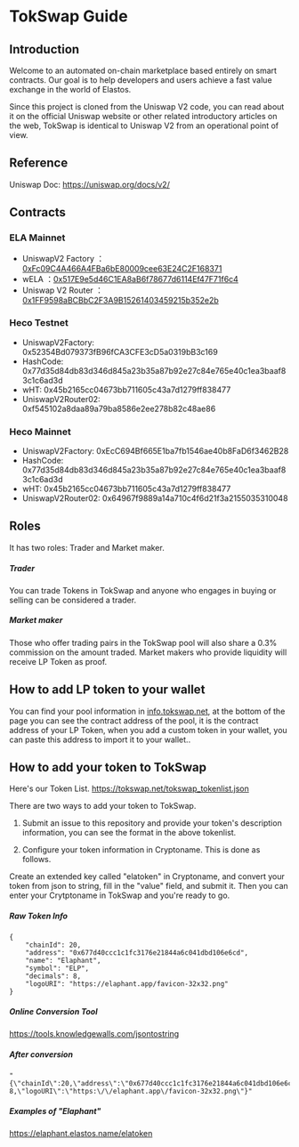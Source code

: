 # TokSwap Guide

## Introduction

Welcome to an automated on-chain marketplace based entirely on smart contracts. Our goal is to help developers and users achieve a fast value exchange in the world of Elastos.

Since this project is cloned from the Uniswap V2 code, you can read about it on the official Uniswap website or other related introductory articles on the web, TokSwap is identical to Uniswap V2 from an operational point of view.

## Reference

Uniswap Doc: https://uniswap.org/docs/v2/

## Contracts

### ELA Mainnet

- UniswapV2 Factory ： [0xFc09C4A466A4FBa6bE80009cee63E24C2F168371](https://escscan.elaphant.app/address/0xfc09c4a466a4fba6be80009cee63e24c2f168371/transactions)
- wELA ：[0x517E9e5d46C1EA8aB6f78677d6114Ef47F71f6c4](https://escscan.elaphant.app/address/0x517E9e5d46C1EA8aB6f78677d6114Ef47F71f6c4/transactions)
- Uniswap V2 Router ：[0x1FF9598aBCBbC2F3A9B15261403459215b352e2b](https://escscan.elaphant.app/address/0x1FF9598aBCBbC2F3A9B15261403459215b352e2b/transactions)

### Heco Testnet

- UniswapV2Factory: 0x52354Bd079373fB96fCA3CFE3cD5a0319bB3c169
- HashCode: 0x77d35d84db83d346d845a23b35a87b92e27c84e765e40c1ea3baaf83c1c6ad3d
- wHT: 0x45b2165cc04673bb711605c43a7d1279ff838477
- UniswapV2Router02: 0xf545102a8daa89a79ba8586e2ee278b82c48ae86

### Heco Mainnet
- UniswapV2Factory: 0xEcC694Bf665E1ba7fb1546ae40b8FaD6f3462B28
- HashCode: 0x77d35d84db83d346d845a23b35a87b92e27c84e765e40c1ea3baaf83c1c6ad3d
- wHT: 0x45b2165cc04673bb711605c43a7d1279ff838477
- UniswapV2Router02: 0x64967f9889a14a710c4f6d21f3a2155035310048

## Roles

It has two roles: Trader and Market maker.

##### Trader

You can trade Tokens in TokSwap and anyone who engages in buying or selling can be considered a trader.

##### Market maker

Those who offer trading pairs in the TokSwap pool will also share a 0.3% commission on the amount traded. Market makers who provide liquidity will receive LP Token as proof.

## How to add LP token to your wallet

You can find your pool information in [info.tokswap.net](https://info.tokswap.net), at the bottom of the page you can see the contract address of the pool, it is the contract address of your LP Token, when you add a custom token in your wallet, you can paste this address to import it to your wallet..

## How to add your token to TokSwap

Here's our Token List.
https://tokswap.net/tokswap_tokenlist.json

There are two ways to add your token to TokSwap.

1. Submit an issue to this repository and provide your token's description information, you can see the format in the above tokenlist. 

2. Configure your token information in Cryptoname. This is done as follows.

Create an extended key called "elatoken" in Cryptoname, and convert your token from json to string, fill in the "value" field, and submit it. Then you can enter your Crytptoname in TokSwap and you're ready to go.

##### Raw Token Info
```
{
    "chainId": 20,
    "address": "0x677d40ccc1c1fc3176e21844a6c041dbd106e6cd",
    "name": "Elaphant",
    "symbol": "ELP",
    "decimals": 8,
    "logoURI": "https://elaphant.app/favicon-32x32.png"
}
```

##### Online Conversion Tool
https://tools.knowledgewalls.com/jsontostring

##### After conversion
```
"{\"chainId\":20,\"address\":\"0x677d40ccc1c1fc3176e21844a6c041dbd106e6cd\",\"name\":\"Elaphant\",\"symbol\":\"ELP\",\"decimals\": 8,\"logoURI\":\"https:\/\/elaphant.app\/favicon-32x32.png\"}"
```

##### Examples of "Elaphant"
https://elaphant.elastos.name/elatoken











